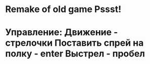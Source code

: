 <h1>Remake of old game Pssst!<h1>

Управление:
Движение - стрелочки
Поставить спрей на полку - enter
Выстрел - пробел
